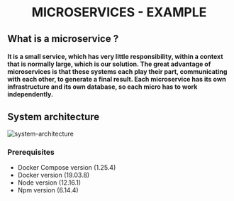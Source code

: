 <h1 align="center">
    MICROSERVICES - EXAMPLE
</h1>

## What is a microservice ?
#### It is a small service, which has very little responsibility, within a context that is normally large, which is our solution. The great advantage of microservices is that these systems each play their part, communicating with each other, to generate a final result. Each microservice has its own infrastructure and its own database, so each micro has to work independently.

## System architecture

![system-architecture](https://user-images.githubusercontent.com/40550247/80415135-79594c00-88a8-11ea-95a5-4eeb312945ad.png)

### Prerequisites
* Docker Compose version (1.25.4)
* Docker version (19.03.8)
* Node version (12.16.1)
* Npm version (6.14.4)

